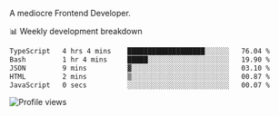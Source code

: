 A mediocre Frontend Developer.

📊 Weekly development breakdown
<!--START_SECTION:waka-->

```txt
TypeScript   4 hrs 4 mins    ███████████████████░░░░░░   76.04 %
Bash         1 hr 4 mins     █████░░░░░░░░░░░░░░░░░░░░   19.90 %
JSON         9 mins          ▓░░░░░░░░░░░░░░░░░░░░░░░░   03.10 %
HTML         2 mins          ▒░░░░░░░░░░░░░░░░░░░░░░░░   00.87 %
JavaScript   0 secs          ░░░░░░░░░░░░░░░░░░░░░░░░░   00.07 %
```

<!--END_SECTION:waka-->

<img src="https://gpvc.arturio.dev/iqbalfasri" alt="Profile views"/>

